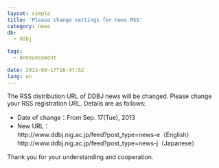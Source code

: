 ```yaml
---
layout: simple
title: 'Please change settings for news RSS'
category: news
db:
  - ddbj

tags:
  - Announcement

date: 2013-09-17T16:47:52
lang: en
---
```


<p>The RSS distribution URL of DDBJ news will be changed. Please change your RSS registration URL. Details are as follows:</p>

<ul>
    <li>Date of change：From Sep. 17(Tue), 2013</li>
    <li>New URL： <br>http://www.ddbj.nig.ac.jp/feed?post_type=news-e（English） <br>http://www.ddbj.nig.ac.jp/feed?post_type=news-j（Japanese）</li>
</ul>Thank you for your understanding and cooperation.
